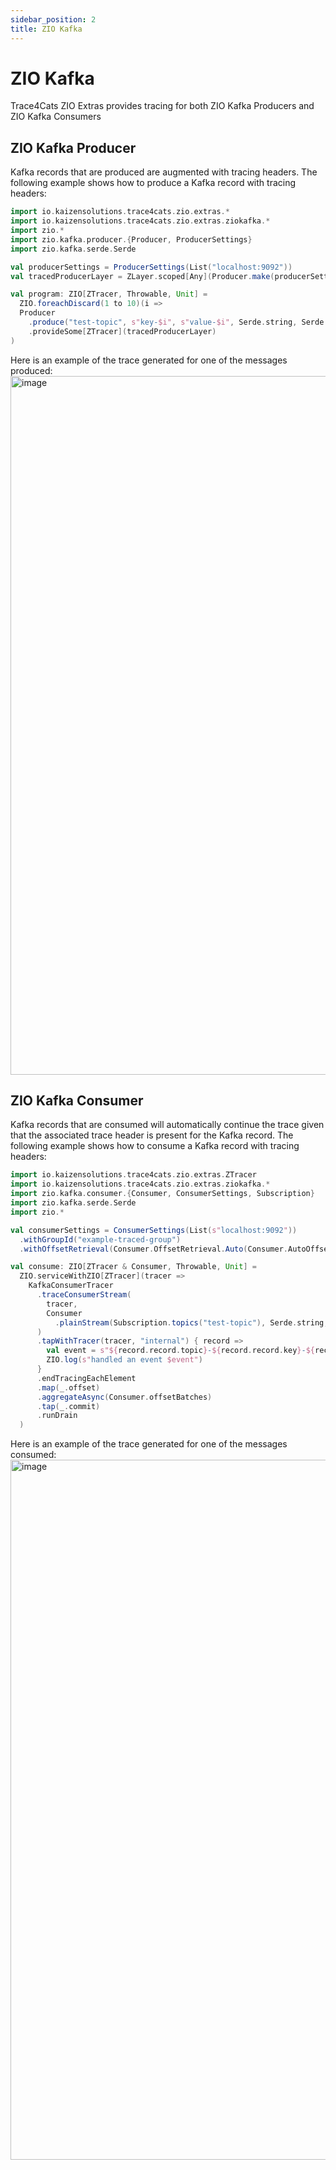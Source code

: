 ```yaml
---
sidebar_position: 2
title: ZIO Kafka
---
```


# ZIO Kafka
Trace4Cats ZIO Extras provides tracing for both ZIO Kafka Producers and ZIO Kafka Consumers 

## ZIO Kafka Producer
Kafka records that are produced are augmented with tracing headers. The following example shows how to produce a Kafka record with tracing headers:

```scala mdoc:compile-only
import io.kaizensolutions.trace4cats.zio.extras.*
import io.kaizensolutions.trace4cats.zio.extras.ziokafka.*
import zio.*
import zio.kafka.producer.{Producer, ProducerSettings}
import zio.kafka.serde.Serde

val producerSettings = ProducerSettings(List("localhost:9092"))
val tracedProducerLayer = ZLayer.scoped[Any](Producer.make(producerSettings)) >>> KafkaProducerTracer.layer

val program: ZIO[ZTracer, Throwable, Unit] = 
  ZIO.foreachDiscard(1 to 10)(i =>
  Producer
    .produce("test-topic", s"key-$i", s"value-$i", Serde.string, Serde.string)
    .provideSome[ZTracer](tracedProducerLayer)
)
```

Here is an example of the trace generated for one of the messages produced:
<img width="1118" alt="image" src="https://github.com/kaizen-solutions/trace4cats-zio-extras/assets/14280155/55555c37-09e3-4a3a-bc53-b46004b471e9"></img>


## ZIO Kafka Consumer
Kafka records that are consumed will automatically continue the trace given that the associated trace header is present 
for the Kafka record. The following example shows how to consume a Kafka record with tracing headers:

```scala mdoc:compile-only
import io.kaizensolutions.trace4cats.zio.extras.ZTracer
import io.kaizensolutions.trace4cats.zio.extras.ziokafka.*
import zio.kafka.consumer.{Consumer, ConsumerSettings, Subscription}
import zio.kafka.serde.Serde
import zio.*

val consumerSettings = ConsumerSettings(List(s"localhost:9092"))
  .withGroupId("example-traced-group")
  .withOffsetRetrieval(Consumer.OffsetRetrieval.Auto(Consumer.AutoOffsetStrategy.Earliest))

val consume: ZIO[ZTracer & Consumer, Throwable, Unit] = 
  ZIO.serviceWithZIO[ZTracer](tracer =>
    KafkaConsumerTracer
      .traceConsumerStream(
        tracer,
        Consumer
          .plainStream(Subscription.topics("test-topic"), Serde.string, Serde.string)
      )
      .tapWithTracer(tracer, "internal") { record =>
        val event = s"${record.record.topic}-${record.record.key}-${record.record.value}"
        ZIO.log(s"handled an event $event")
      }
      .endTracingEachElement
      .map(_.offset)
      .aggregateAsync(Consumer.offsetBatches)
      .tap(_.commit)
      .runDrain
  )
```

Here is an example of the trace generated for one of the messages consumed:
<img width="1120" alt="image" src="https://github.com/kaizen-solutions/trace4cats-zio-extras/assets/14280155/255a5ab8-13d1-49b2-9b5b-14a1216a5cd7"></img>
